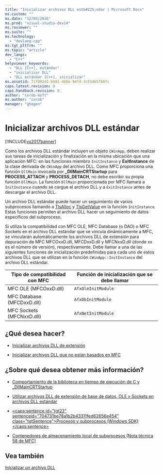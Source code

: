 ```yaml
---
title: "Inicializar archivos DLL est&#225;ndar | Microsoft Docs"
ms.custom: ""
ms.date: "12/05/2016"
ms.prod: "visual-studio-dev14"
ms.reviewer: ""
ms.suite: ""
ms.technology: 
  - "devlang-cpp"
ms.tgt_pltfrm: ""
ms.topic: "article"
dev_langs: 
  - "C++"
helpviewer_keywords: 
  - "DLL [C++], estándar"
  - "inicializar DLL"
  - "DLL estándar [C++], inicializar"
ms.assetid: f1f091d1-bb91-468a-94f4-3c554657b8fc
caps.latest.revision: 8
caps.handback.revision: 8
author: "corob-msft"
ms.author: "corob"
manager: "ghogen"
---
```

# Inicializar archivos DLL est&#225;ndar
[!INCLUDE[vs2017banner](../assembler/inline/includes/vs2017banner.md)]

Como los archivos DLL estándar incluyen un objeto `CWinApp`, deben realizar sus tareas de inicialización y finalización en la misma ubicación que una aplicación MFC: en las funciones miembro `InitInstance` y **ExitInstance**  de la clase derivada de `CWinApp` del archivo DLL.  Como MFC proporciona una función `DllMain` invocada por **\_DllMainCRTStartup** para **PROCESS\_ATTACH** y **PROCESS\_DETACH**, no debe escribir su propia función `DllMain`.  La función `DllMain` proporcionada por MFC llamará a `InitInstance` cuando se cargue el archivo DLL y a `ExitInstance` antes de descargar el archivo DLL.  
  
 Un archivo DLL estándar puede hacer un seguimiento de varios subprocesos llamando a [TlsAlloc](http://msdn.microsoft.com/library/windows/desktop/ms686801) y [TlsGetValue](http://msdn.microsoft.com/library/windows/desktop/ms686812) en la función `InitInstance`.  Estas funciones permiten al archivo DLL hacer un seguimiento de datos específicos del subproceso.  
  
 Si utiliza la compatibilidad con MFC OLE, MFC Database \(o DAO\) o MFC Sockets en el archivo DLL estándar que se vincula dinámicamente a MFC, se vincularán automáticamente los archivos DLL de extensión para depuración de MFC MFCOxxD.dll, MFCDxxD.dll y MFCNxxD.dll \(donde xx es el número de versión\), respectivamente.  Debe llamar a una de las siguientes funciones de inicialización predefinidas para cada uno de estos archivos DLL que se utilizan en la función `CWinApp::InitInstance` del archivo DLL estándar.  
  
|Tipo de compatibilidad con MFC|Función de inicialización que se debe llamar|  
|------------------------------------|--------------------------------------------------|  
|MFC OLE \(MFCOxxD.dll\)|`AfxOleInitModule`|  
|MFC Database \(MFCDxxD.dll\)|`AfxDbInitModule`|  
|MFC Sockets \(MFCNxxD.dll\)|`AfxNetInitModule`|  
  
## ¿Qué desea hacer?  
  
-   [Inicializar archivos DLL de extensión](../build/initializing-extension-dlls.md)  
  
-   [Inicializar archivos DLL que no están basados en MFC](../build/initializing-non-mfc-dlls.md)  
  
## ¿Sobre qué desea obtener más información?  
  
-   [Comportamiento de la biblioteca en tiempo de ejecución de C y \_DllMainCRTStartup](../build/run-time-library-behavior.md)  
  
-   [Utilizar archivos DLL de extensión de base de datos, OLE y Sockets en archivos DLL estándar](../build/using-database-ole-and-sockets-extension-dlls-in-regular-dlls.md)  
  
-   [\<caps:sentence id\="tgt22" sentenceid\="704731be78a1b2b43311fed62656e454" class\="tgtSentence"\>Procesos y subprocesos \(Windows SDK\)\<\/caps:sentence\>](http://msdn.microsoft.com/library/windows/desktop/ms684841)  
  
-   [Contenedores de almacenamiento local de subprocesos \(Nota técnica 58 de MFC\)](../mfc/tn058-mfc-module-state-implementation.md)  
  
## Vea también  
 [Inicializar un archivo DLL](../build/initializing-a-dll.md)